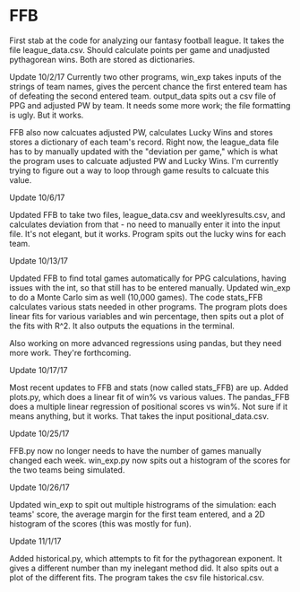 # FFB
First stab at the code for analyzing our fantasy football league. It takes the file league_data.csv. Should calculate points per game and unadjusted pythagorean wins. Both are stored as dictionaries.

Update 10/2/17
Currently two other programs, win_exp takes inputs of the strings of team names, gives the percent chance the first entered team has of defeating the second entered team. output_data spits out a csv file of PPG and adjusted PW by team. It needs some more work; the file formatting is ugly. But it works.

FFB also now calcuates adjusted PW, calculates Lucky Wins and stores stores a dictionary of each team's record. Right now, the league_data file has to by manually updated with the "deviation per game," which is what the program uses to calcuate adjusted PW and Lucky Wins. I'm currently trying to figure out a way to loop through game results to calcuate this value.


Update 10/6/17

Updated FFB to take two files, league_data.csv and weeklyresults.csv, and calculates deviation from that - no need to manually enter it into the input file. It's not elegant, but it works. Program spits out the lucky wins for each team.


Update 10/13/17

Updated FFB to find total games automatically for PPG calculations, having issues with the int, so that still has to be entered manually. Updated win_exp to do a Monte Carlo sim as well (10,000 games). The code stats_FFB calculates various stats needed in other programs. The program plots does linear fits for various variables and win percentage, then spits out a plot of the fits with R^2. It also outputs the equations in the terminal.

Also working on more advanced regressions using pandas, but they need more work. They're forthcoming.

Update 10/17/17

Most recent updates to FFB and stats (now called stats_FFB) are up. Added plots.py, which does a linear fit of win% vs various values. The pandas_FFB does a multiple linear regression of positional scores vs win%. Not sure if it means anything, but it works. That takes the input positional_data.csv.

Update 10/25/17

FFB.py now no longer needs to have the number of games manually changed each week. win_exp.py now spits out a histogram of the scores for the two teams being simulated.

Update 10/26/17

Updated win_exp to spit out multiple histrograms of the simulation: each teams' score, the average margin for the first team entered, and a 2D histogram of the scores (this was mostly for fun).

Update 11/1/17

Added historical.py, which attempts to fit for the pythagorean exponent. It gives a different number than my inelegant method did. It also spits out a plot of the different fits. The program takes the csv file historical.csv.
